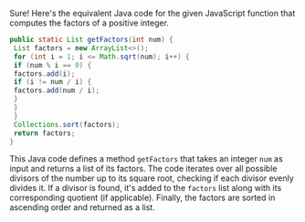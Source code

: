 Sure! Here's the equivalent Java code for the given JavaScript function that computes the factors of a positive integer.
```java
public static List getFactors(int num) {
 List factors = new ArrayList<>();
 for (int i = 1; i <= Math.sqrt(num); i++) {
 if (num % i == 0) {
 factors.add(i);
 if (i != num / i) {
 factors.add(num / i);
 }
 }
 }
 Collections.sort(factors);
 return factors;
}
```
This Java code defines a method `getFactors` that takes an integer `num` as input and returns a list of its factors. The code iterates over all possible divisors of the number up to its square root, checking if each divisor evenly divides it. If a divisor is found, it's added to the `factors` list along with its corresponding quotient (if applicable). Finally, the factors are sorted in ascending order and returned as a list.

